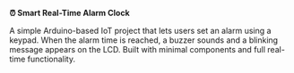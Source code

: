 **⏰ Smart Real-Time Alarm Clock**

A simple Arduino-based IoT project that lets users set an alarm using a keypad. When the alarm time is reached, a buzzer sounds and a blinking message appears on the LCD. Built with minimal components and full real-time functionality.
